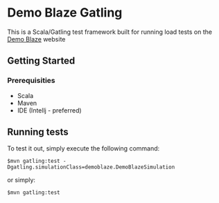 # Demo Blaze Gatling

This is a Scala/Gatling test framework built for running load tests on the [Demo Blaze](https://www.demoblaze.com/) website

## Getting Started
### Prerequisities
* Scala
* Maven
* IDE (Intellj - preferred)

## Running tests
To test it out, simply execute the following command:

    $mvn gatling:test -Dgatling.simulationClass=demoblaze.DemoBlazeSimulation

or simply:

    $mvn gatling:test
